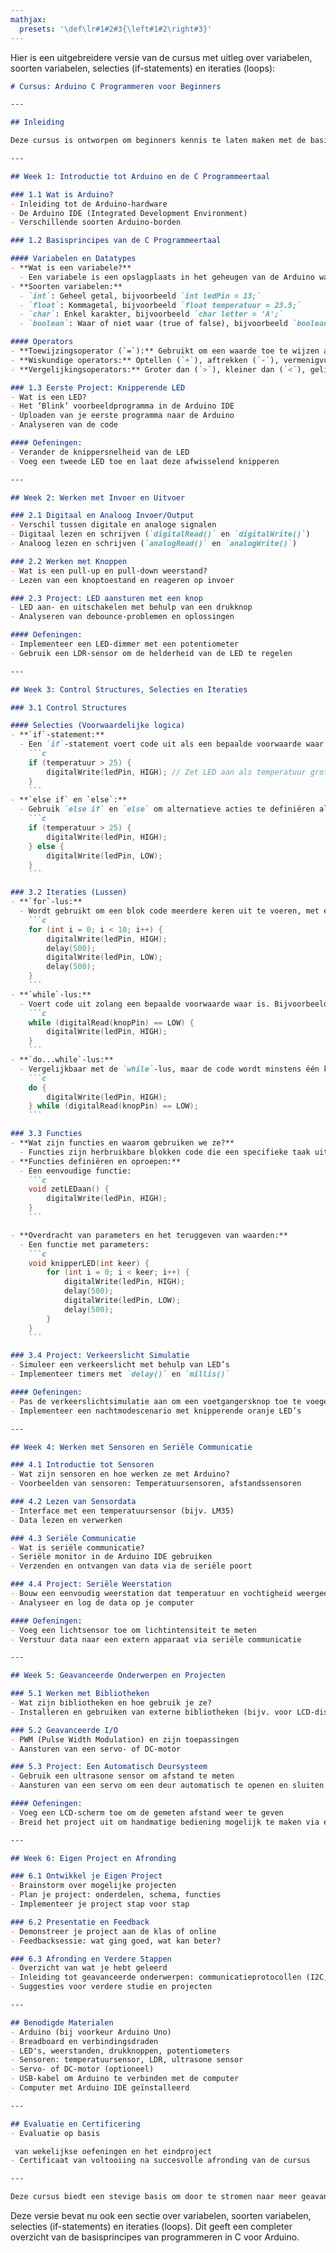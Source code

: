 ```yaml
---
mathjax:
  presets: '\def\lr#1#2#3{\left#1#2\right#3}'
---
```


Hier is een uitgebreidere versie van de cursus met uitleg over variabelen, soorten variabelen, selecties (if-statements) en iteraties (loops):

```markdown
# Cursus: Arduino C Programmeren voor Beginners

---

## Inleiding

Deze cursus is ontworpen om beginners kennis te laten maken met de basisprincipes van programmeren in C voor de Arduino-microcontroller. De cursus begint met de basisconcepten van programmeren en gaat verder met meer geavanceerde technieken. Aan het einde van de cursus zul je in staat zijn om je eigen projecten te ontwikkelen en de Arduino-microcontroller effectief te gebruiken.

---

## Week 1: Introductie tot Arduino en de C Programmeertaal

### 1.1 Wat is Arduino?
- Inleiding tot de Arduino-hardware
- De Arduino IDE (Integrated Development Environment)
- Verschillende soorten Arduino-borden

### 1.2 Basisprincipes van de C Programmeertaal

#### Variabelen en Datatypes
- **Wat is een variabele?**
  - Een variabele is een opslagplaats in het geheugen van de Arduino waarin je gegevens kunt opslaan die je programma gebruikt of bewerkt. Bijvoorbeeld: het opslaan van een getal dat een sensorwaarde vertegenwoordigt.
- **Soorten variabelen:**
  - `int`: Geheel getal, bijvoorbeeld `int ledPin = 13;`
  - `float`: Kommagetal, bijvoorbeeld `float temperatuur = 23.5;`
  - `char`: Enkel karakter, bijvoorbeeld `char letter = 'A';`
  - `boolean`: Waar of niet waar (true of false), bijvoorbeeld `boolean isAan = true;`

#### Operators
- **Toewijzingsoperator (`=`):** Gebruikt om een waarde toe te wijzen aan een variabele, bijvoorbeeld `int x = 10;`
- **Wiskundige operators:** Optellen (`+`), aftrekken (`-`), vermenigvuldigen (`*`), delen (`/`), bijvoorbeeld `int resultaat = 5 + 3;`
- **Vergelijkingsoperators:** Groter dan (`>`), kleiner dan (`<`), gelijk aan (`==`), bijvoorbeeld `if (x > 5)`

### 1.3 Eerste Project: Knipperende LED
- Wat is een LED?
- Het ‘Blink’ voorbeeldprogramma in de Arduino IDE
- Uploaden van je eerste programma naar de Arduino
- Analyseren van de code

#### Oefeningen:
- Verander de knippersnelheid van de LED
- Voeg een tweede LED toe en laat deze afwisselend knipperen

---

## Week 2: Werken met Invoer en Uitvoer

### 2.1 Digitaal en Analoog Invoer/Output
- Verschil tussen digitale en analoge signalen
- Digitaal lezen en schrijven (`digitalRead()` en `digitalWrite()`)
- Analoog lezen en schrijven (`analogRead()` en `analogWrite()`)

### 2.2 Werken met Knoppen
- Wat is een pull-up en pull-down weerstand?
- Lezen van een knoptoestand en reageren op invoer

### 2.3 Project: LED aansturen met een knop
- LED aan- en uitschakelen met behulp van een drukknop
- Analyseren van debounce-problemen en oplossingen

#### Oefeningen:
- Implementeer een LED-dimmer met een potentiometer
- Gebruik een LDR-sensor om de helderheid van de LED te regelen

---

## Week 3: Control Structures, Selecties en Iteraties

### 3.1 Control Structures

#### Selecties (Voorwaardelijke logica)
- **`if`-statement:**
  - Een `if`-statement voert code uit als een bepaalde voorwaarde waar is. Bijvoorbeeld:
    ```c
    if (temperatuur > 25) {
        digitalWrite(ledPin, HIGH); // Zet LED aan als temperatuur groter is dan 25 graden
    }
    ```
- **`else if` en `else`:**
  - Gebruik `else if` en `else` om alternatieve acties te definiëren als de eerste voorwaarde niet waar is.
    ```c
    if (temperatuur > 25) {
        digitalWrite(ledPin, HIGH);
    } else {
        digitalWrite(ledPin, LOW);
    }
    ```

### 3.2 Iteraties (Lussen)
- **`for`-lus:**
  - Wordt gebruikt om een blok code meerdere keren uit te voeren, met een controle over het aantal herhalingen. Bijvoorbeeld:
    ```c
    for (int i = 0; i < 10; i++) {
        digitalWrite(ledPin, HIGH);
        delay(500);
        digitalWrite(ledPin, LOW);
        delay(500);
    }
    ```
- **`while`-lus:**
  - Voert code uit zolang een bepaalde voorwaarde waar is. Bijvoorbeeld:
    ```c
    while (digitalRead(knopPin) == LOW) {
        digitalWrite(ledPin, HIGH);
    }
    ```
- **`do...while`-lus:**
  - Vergelijkbaar met de `while`-lus, maar de code wordt minstens één keer uitgevoerd, ongeacht de conditie:
    ```c
    do {
        digitalWrite(ledPin, HIGH);
    } while (digitalRead(knopPin) == LOW);
    ```

### 3.3 Functies
- **Wat zijn functies en waarom gebruiken we ze?**
  - Functies zijn herbruikbare blokken code die een specifieke taak uitvoeren. Ze maken je code overzichtelijker en makkelijker te onderhouden.
- **Functies definiëren en oproepen:**
  - Een eenvoudige functie:
    ```c
    void zetLEDaan() {
        digitalWrite(ledPin, HIGH);
    }
    ```

- **Overdracht van parameters en het teruggeven van waarden:**
  - Een functie met parameters:
    ```c
    void knipperLED(int keer) {
        for (int i = 0; i < keer; i++) {
            digitalWrite(ledPin, HIGH);
            delay(500);
            digitalWrite(ledPin, LOW);
            delay(500);
        }
    }
    ```

### 3.4 Project: Verkeerslicht Simulatie
- Simuleer een verkeerslicht met behulp van LED’s
- Implementeer timers met `delay()` en `millis()`

#### Oefeningen:
- Pas de verkeerslichtsimulatie aan om een voetgangersknop toe te voegen
- Implementeer een nachtmodescenario met knipperende oranje LED’s

---

## Week 4: Werken met Sensoren en Seriële Communicatie

### 4.1 Introductie tot Sensoren
- Wat zijn sensoren en hoe werken ze met Arduino?
- Voorbeelden van sensoren: Temperatuursensoren, afstandssensoren

### 4.2 Lezen van Sensordata
- Interface met een temperatuursensor (bijv. LM35)
- Data lezen en verwerken

### 4.3 Seriële Communicatie
- Wat is seriële communicatie?
- Seriële monitor in de Arduino IDE gebruiken
- Verzenden en ontvangen van data via de seriële poort

### 4.4 Project: Seriële Weerstation
- Bouw een eenvoudig weerstation dat temperatuur en vochtigheid weergeeft op de seriële monitor
- Analyseer en log de data op je computer

#### Oefeningen:
- Voeg een lichtsensor toe om lichtintensiteit te meten
- Verstuur data naar een extern apparaat via seriële communicatie

---

## Week 5: Geavanceerde Onderwerpen en Projecten

### 5.1 Werken met Bibliotheken
- Wat zijn bibliotheken en hoe gebruik je ze?
- Installeren en gebruiken van externe bibliotheken (bijv. voor LCD-displays, motoren)

### 5.2 Geavanceerde I/O
- PWM (Pulse Width Modulation) en zijn toepassingen
- Aansturen van een servo- of DC-motor

### 5.3 Project: Een Automatisch Deursysteem
- Gebruik een ultrasone sensor om afstand te meten
- Aansturen van een servo om een deur automatisch te openen en sluiten

#### Oefeningen:
- Voeg een LCD-scherm toe om de gemeten afstand weer te geven
- Breid het project uit om handmatige bediening mogelijk te maken via een knop

---

## Week 6: Eigen Project en Afronding

### 6.1 Ontwikkel je Eigen Project
- Brainstorm over mogelijke projecten
- Plan je project: onderdelen, schema, functies
- Implementeer je project stap voor stap

### 6.2 Presentatie en Feedback
- Demonstreer je project aan de klas of online
- Feedbacksessie: wat ging goed, wat kan beter?

### 6.3 Afronding en Verdere Stappen
- Overzicht van wat je hebt geleerd
- Inleiding tot geavanceerde onderwerpen: communicatieprotocollen (I2C, SPI), draadloze communicatie (Bluetooth, WiFi)
- Suggesties voor verdere studie en projecten

---

## Benodigde Materialen
- Arduino (bij voorkeur Arduino Uno)
- Breadboard en verbindingsdraden
- LED's, weerstanden, drukknoppen, potentiometers
- Sensoren: temperatuursensor, LDR, ultrasone sensor
- Servo- of DC-motor (optioneel)
- USB-kabel om Arduino te verbinden met de computer
- Computer met Arduino IDE geïnstalleerd

---

## Evaluatie en Certificering
- Evaluatie op basis

 van wekelijkse oefeningen en het eindproject
- Certificaat van voltooiing na succesvolle afronding van de cursus

---

Deze cursus biedt een stevige basis om door te stromen naar meer geavanceerde Arduino-projecten en om de vaardigheden die je leert toe te passen in de echte wereld. Veel succes en vooral veel plezier met het ontdekken van de wereld van Arduino en elektronica!
```

Deze versie bevat nu ook een sectie over variabelen, soorten variabelen, selecties (if-statements) en iteraties (loops). Dit geeft een completer overzicht van de basisprincipes van programmeren in C voor Arduino.